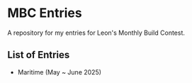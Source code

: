 # MBC Entries
A repository for my entries for Leon's Monthly Build Contest.

## List of Entries
- Maritime (May ~ June 2025)
